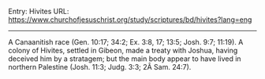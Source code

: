 Entry: Hivites
URL: https://www.churchofjesuschrist.org/study/scriptures/bd/hivites?lang=eng

---

A Canaanitish race (Gen. 10:17; 34:2; Ex. 3:8, 17; 13:5; Josh. 9:7; 11:19). A colony of Hivites, settled in Gibeon, made a treaty with Joshua, having deceived him by a stratagem; but the main body appear to have lived in northern Palestine (Josh. 11:3; Judg. 3:3; 2Â Sam. 24:7).
